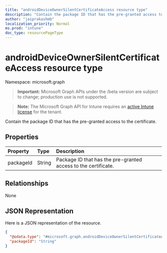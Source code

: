 ```yaml
---
title: "androidDeviceOwnerSilentCertificateAccess resource type"
description: "Contain the package ID that has the pre-granted access to the certificate."
author: "jaiprakashmb"
localization_priority: Normal
ms.prod: "intune"
doc_type: resourcePageType
---
```


# androidDeviceOwnerSilentCertificateAccess resource type

Namespace: microsoft.graph

> **Important:** Microsoft Graph APIs under the /beta version are subject to change; production use is not supported.

> **Note:** The Microsoft Graph API for Intune requires an [active Intune license](https://go.microsoft.com/fwlink/?linkid=839381) for the tenant.

Contain the package ID that has the pre-granted access to the certificate.

## Properties
|Property|Type|Description|
|:---|:---|:---|
|packageId|String|Package ID that has the pre-granted access to the certificate.|

## Relationships
None

## JSON Representation
Here is a JSON representation of the resource.
<!-- {
  "blockType": "resource",
  "@odata.type": "microsoft.graph.androidDeviceOwnerSilentCertificateAccess"
}
-->
``` json
{
  "@odata.type": "#microsoft.graph.androidDeviceOwnerSilentCertificateAccess",
  "packageId": "String"
}
```






